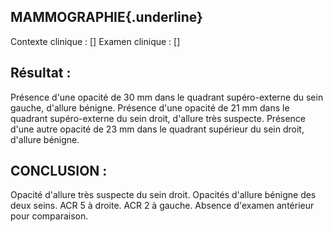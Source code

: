 ## MAMMOGRAPHIE{.underline}
Contexte clinique : [\]
Examen clinique : [\]

## Résultat :
Présence d'une opacité de 30 mm dans le quadrant supéro-externe du sein gauche, d'allure bénigne.
Présence d'une opacité de 21 mm dans le quadrant supéro-externe du sein droit, d'allure très suspecte.
Présence d'une autre opacité de 23 mm dans le quadrant supérieur du sein droit, d'allure bénigne.

## CONCLUSION :
Opacité d'allure très suspecte du sein droit. Opacités d'allure bénigne des deux seins.
ACR 5 à droite.
ACR 2 à gauche.
Absence d'examen antérieur pour comparaison.